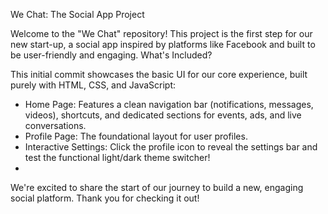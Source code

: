 We Chat: The Social App Project 


Welcome to the "We Chat" repository! This project is the first step for our new start-up, a social app inspired by platforms like Facebook and built to be user-friendly and engaging.
What's Included?

This initial commit showcases the basic UI for our core experience, built purely with HTML, CSS, and JavaScript:
 * Home Page: Features a clean navigation bar (notifications, messages, videos), shortcuts, and dedicated sections for events, ads, and live conversations.
 * Profile Page: The foundational layout for user profiles.
 * Interactive Settings: Click the profile icon to reveal the settings bar and test the functional light/dark theme switcher!
 * 
We're excited to share the start of our journey to build a new, engaging social platform. Thank you for checking it out!

